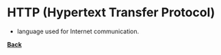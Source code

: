 # HTTP (Hypertext Transfer Protocol)
- language used for Internet communication.

**[Back](WEBDEVintro.md)**